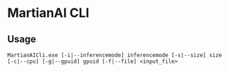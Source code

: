 # MartianAI CLI
## Usage
```
MartianAICli.exe [-i|--inferencemode] inferencemode [-s|--size] size [-c|--cpu] [-g|--gpuid] gpuid [-f|--file] <input_file>
```
